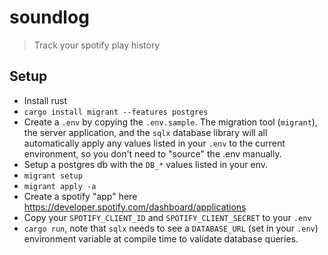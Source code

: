 # soundlog

> Track your spotify play history


## Setup

* Install rust
* `cargo install migrant --features postgres`
* Create a `.env` by copying the `.env.sample`. The migration tool (`migrant`),
  the server application, and the `sqlx`  database library will all automatically
  apply any values listed in your `.env` to the current environment, so you don't
  need to "source" the .env manually.
* Setup a postgres db with the `DB_*` values listed in your env.
* `migrant setup`
* `migrant apply -a`
* Create a spotify "app" here https://developer.spotify.com/dashboard/applications
* Copy your `SPOTIFY_CLIENT_ID` and `SPOTIFY_CLIENT_SECRET` to your `.env`
* `cargo run`, note that `sqlx` needs to see a `DATABASE_URL` (set in your `.env`)
  environment variable at compile time to validate database queries.

